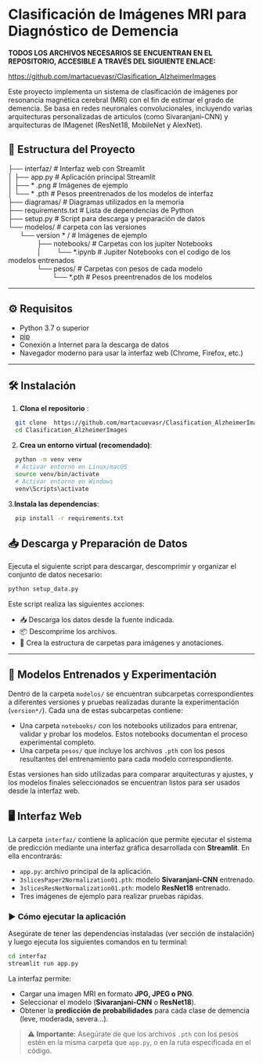 # Clasificación de Imágenes MRI para Diagnóstico de Demencia

**TODOS LOS ARCHIVOS NECESARIOS SE ENCUENTRAN EN EL REPOSITORIO, ACCESIBLE A TRAVÉS DEL SIGUIENTE ENLACE:**

https://github.com/martacuevasr/Clasification_AlzheimerImages

Este proyecto implementa un sistema de clasificación de imágenes por resonancia magnética cerebral (MRI) con el fin de estimar el grado de demencia. Se basa en redes neuronales convolucionales, incluyendo varias arquitecturas personalizadas de artículos (como Sivaranjani-CNN) y arquitecturas de IMagenet (ResNet18, MobileNet y AlexNet).

## 📁 Estructura del Proyecto

├── interfaz/ # Interfaz web con Streamlit<br>
│ ├── app.py # Aplicación principal Streamlit<br>
│ ├── * .png # Imágenes de ejemplo<br>
│ └── * .pth # Pesos preentrenados de los modelos de interfaz<br>
├── diagramas/ # Diagramas utilizados en la memoria<br>
├── requirements.txt # Lista de dependencias de Python<br>
├── setup.py # Script para descarga y preparación de datos<br>
└── modelos/ # carpeta con las versiones<br>
&nbsp;&nbsp;&nbsp;&nbsp;&nbsp;&nbsp;└── version * / # Imágenes de ejemplo<br>
&nbsp;&nbsp;&nbsp;&nbsp;&nbsp;&nbsp;&nbsp;&nbsp;&nbsp;&nbsp;&nbsp;&nbsp;&nbsp;&nbsp;&nbsp;├── notebooks/ # Carpetas con los jupiter Notebooks<br>
&nbsp;&nbsp;&nbsp;&nbsp;&nbsp;&nbsp;&nbsp;&nbsp;&nbsp;&nbsp;&nbsp;&nbsp;&nbsp;&nbsp;&nbsp;│&nbsp;&nbsp;&nbsp;&nbsp;&nbsp;&nbsp;&nbsp;&nbsp;└── *.ipynb # Jupiter Notebooks con el codigo de los modelos entrenados<br>
&nbsp;&nbsp;&nbsp;&nbsp;&nbsp;&nbsp;&nbsp;&nbsp;&nbsp;&nbsp;&nbsp;&nbsp;&nbsp;&nbsp;&nbsp;└── pesos/ # Carpetas con pesos de cada modelo<br>
&nbsp;&nbsp;&nbsp;&nbsp;&nbsp;&nbsp;&nbsp;&nbsp;&nbsp;&nbsp;&nbsp;&nbsp;&nbsp;&nbsp;&nbsp;&nbsp;&nbsp;&nbsp;&nbsp;&nbsp;&nbsp;&nbsp;&nbsp;└── *.pth # Pesos preentrenados de los modelos<br>

---

## ⚙️ Requisitos

- Python 3.7 o superior
- [pip](https://pip.pypa.io/)
- Conexión a Internet para la descarga de datos
- Navegador moderno para usar la interfaz web (Chrome, Firefox, etc.)

---

## 🛠️ Instalación

1. **Clona el repositorio** :

```bash
  git clone  https://github.com/martacuevasr/Clasification_AlzheimerImages.git
  cd Clasification_AlzheimerImages
```

2. **Crea un entorno virtual (recomendado)**:

```bash
  python -m venv venv
  # Activar entorno en Linux/macOS
  source venv/bin/activate
  # Activar entorno en Windows
  venv\Scripts\activate
```
3.**Instala las dependencias**:

```bash
  pip install -r requirements.txt
```

## 📥 Descarga y Preparación de Datos

Ejecuta el siguiente script para descargar, descomprimir y organizar el conjunto de datos necesario:

```bash
python setup_data.py
```

Este script realiza las siguientes acciones:

- 📥 Descarga los datos desde la fuente indicada.
- 📦 Descomprime los archivos.
- 📂 Crea la estructura de carpetas para imágenes y anotaciones.

---

## 🧠 Modelos Entrenados y Experimentación

Dentro de la carpeta `modelos/` se encuentran subcarpetas correspondientes a diferentes versiones y pruebas realizadas durante la experimentación (`version*/`). Cada una de estas subcarpetas contiene:

- Una carpeta `notebooks/` con los notebooks utilizados para entrenar, validar y probar los modelos. Estos notebooks documentan el proceso experimental completo.
- Una carpeta `pesos/` que incluye los archivos `.pth` con los pesos resultantes del entrenamiento para cada modelo correspondiente.

Estas versiones han sido utilizadas para comparar arquitecturas y ajustes, y los modelos finales seleccionados se encuentran listos para ser usados desde la interfaz web.


## 🖥️ Interfaz Web

La carpeta `interfaz/` contiene la aplicación que permite ejecutar el sistema de predicción mediante una interfaz gráfica desarrollada con **Streamlit**. En ella encontrarás:

- `app.py`: archivo principal de la aplicación.
- `3slicesPaper2Normalization01.pth`: modelo **Sivaranjani-CNN** entrenado.
- `3slicesResNetNormalization01.pth`: modelo **ResNet18** entrenado.
- Tres imágenes de ejemplo para realizar pruebas rápidas.

### ▶️ Cómo ejecutar la aplicación

Asegúrate de tener las dependencias instaladas (ver sección de instalación) y luego ejecuta los siguientes comandos en tu terminal:

```bash
cd interfaz
streamlit run app.py
```

La interfaz permite:

- Cargar una imagen MRI en formato **JPG, JPEG o PNG**.
- Seleccionar el modelo (**Sivaranjani-CNN** o **ResNet18**).
- Obtener la **predicción de probabilidades** para cada clase de demencia (leve, moderada, severa...).

> ⚠️ **Importante:** Asegúrate de que los archivos `.pth` con los pesos estén en la misma carpeta que `app.py`, o en la ruta especificada en el código.



